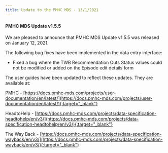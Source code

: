 ```yaml
---
title: Update to the PMHC MDS - 13/1/2021
---
```


#### PMHC MDS Update v1.5.5 ####

We are pleased to announce that PMHC MDS Update v1.5.5 was released on January 12, 2021.

The following bug fixes have been implemented in the data entry interface:
* Fixed a bug where the TWB Recommendation Outs Status values could not be
  modified or added on the Episode edit details form


The user guides have been updated to reflect these updates. They are available at:

PMHC - [https://docs.pmhc-mds.com/projects/user-documentation/en/latest/](https://docs.pmhc-mds.com/projects/user-documentation/en/latest/){:target="_blank"}

HeadtoHelp - [https://docs.pmhc-mds.com/projects/data-specification-headtohelp/en/v3/](https://docs.pmhc-mds.com/projects/data-specification-headtohelp/en/v3/){:target="_blank"}

The Way Back - [https://docs.pmhc-mds.com/projects/data-specification-wayback/en/v3/](https://docs.pmhc-mds.com/projects/data-specification-wayback/en/v3/){:target="_blank"}
